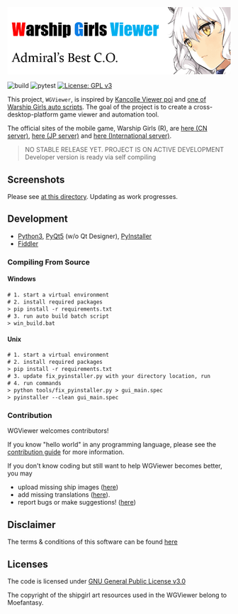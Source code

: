 
![alt text](docs/banner.png "Warship Girls Viewer | WGViewer")

![build](https://github.com/WarshipGirls/WGViewer/workflows/build/badge.svg)
![pytest](https://github.com/WarshipGirls/WGViewer/workflows/pytest/badge.svg)
[![License: GPL v3](https://img.shields.io/badge/License-GPLv3-blue.svg)](https://www.gnu.org/licenses/gpl-3.0)

This project, `WGViewer`, is inspired by [Kancolle Viewer poi][poi] and [one of Warship Girls auto scripts][ProtectorMoe].
The goal of the project is to create a cross-desktop-platform game viewer and automation tool.

The official sites of the mobile game, Warship Girls (R), are [here (CN server)][CN], [here (JP server)][JP] and [here (International server)][Intl].

> NO STABLE RELEASE YET. PROJECT IS ON ACTIVE DEVELOPMENT  
> Developer version is ready via self compiling

## Screenshots

Please see [at this directory](screenshots). Updating as work progresses.

## Development

- [Python3](https://www.python.org/), [PyQt5](https://doc.qt.io/qtforpython/) (w/o Qt Designer), [PyInstaller](https://www.pyinstaller.org/)
- [Fiddler](https://www.telerik.com/download/fiddler)

### Compiling From Source

#### Windows

```
# 1. start a virtual environment
# 2. install required packages
> pip install -r requirements.txt
# 3. run auto build batch script
> win_build.bat
```

#### Unix

```
# 1. start a virtual environment
# 2. install required packages
> pip install -r requirements.txt
# 3. update fix_pyinstaller.py with your directory location, run
# 4. run commands
> python tools/fix_pyinstaller.py > gui_main.spec  
> pyinstaller --clean gui_main.spec
```

### Contribution

WGViewer welcomes contributors!

If you know "hello world" in any programming language, please see the [contribution guide](CONTRIBUTING.md) for more information.

If you don't know coding but still want to help WGViewer becomes better, you may
- upload missing ship images ([here](https://github.com/WarshipGirls/WGViewer/issues/43))
- add missing translations ([here](https://github.com/WarshipGirls/WGViewer/blob/master/src/func/shipname.py)).
- report bugs or make suggestions! ([here](https://github.com/WarshipGirls/WGViewer/issues))

## Disclaimer

The terms & conditions of this software can be found [here](DISCLAIMER.md)

## Licenses

The code is licensed under [GNU General Public License v3.0](https://github.com/WarshipGirls/WGViewer/blob/master/LICENSE)

The copyright of the shipgirl art resources used in the WGViewer belong to Moefantasy.

[poi]: https://github.com/poooi/poi
[ProtectorMoe]: https://github.com/ProtectorMoe
[CN]: http://www.jianniang.com/
[JP]: http://ssr.moefantasy.co.jp/
[Intl]: http://www.warshipgirls.com/en/
